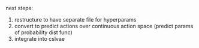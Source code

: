 next steps: 
1. restructure to have separate file for hyperparams
2. convert to predict actions over continuous action space (predict params of probability dist func)
3. integrate into cslvae